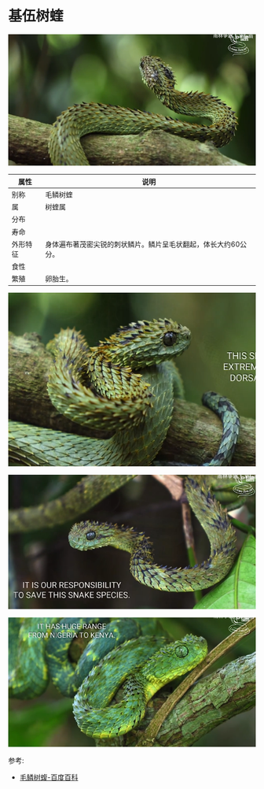 # 基伍树蝰

![](03.png)

|属性|说明|
| ---- | ---- |
| 别称| 毛鳞树蝰|
| 属| 树蝰属|
| 分布||
| 寿命||
| 外形特征| 身体遍布著茂密尖锐的刺状鳞片。鳞片呈毛状翻起，体长大约60公分。|
| 食性||
| 繁殖| 卵胎生。|

![](01.png)

![](02.png)

![](04.png)

参考:
- [毛鳞树蝮-百度百科](https://baike.baidu.com/item/%E6%AF%9B%E9%B3%9E%E6%A0%91%E8%9D%AE?fromModule=lemma_search-box)
